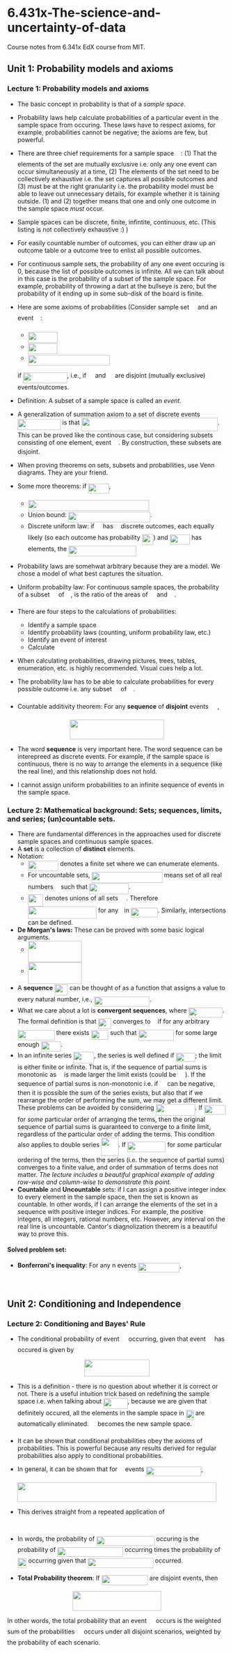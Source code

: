 
# 6.431x-The-science-and-uncertainty-of-data
Course notes from 6.341x EdX course from MIT. 

## Unit 1: Probability models and axioms

### Lecture 1: Probability models and axioms

* The basic concept in probability is that of a *sample space*.

* Probability laws help calculate probabilities of a particular event in the sample space from occuring. These laws have to respect axioms, for example, probabilities cannot be negative; the axioms are few, but powerful.
* There are three chief requirements for a sample space <img src="/tex/9432d83304c1eb0dcb05f092d30a767f.svg?invert_in_darkmode&sanitize=true" align=middle width=11.87217899999999pt height=22.465723500000017pt/>: (1) That the elements of the set are mutually exclusive i.e. only any one event can occur simultaneously at a time, (2) The elements of the set need to be collectively exhaustive i.e. the set captures all possible outcomes and (3) must be at the right granularity i.e.  the probability model must be able to leave out unnecessary details, for example whether it is taining outside. (1) and (2) together means that one and only one outcome in the sample space *must* occur. 
* Sample spaces can be discrete, finite, infintite, continuous, etc. (This listing is not collectively exhaustive :) )
* For easily countable number of outcomes, you can either draw up an outcome table or a outcome tree to enlist all possible outcomes.
* For continuous sample sets, the probability of any one event occuring is 0, because the list of possible outcomes is infinite. All we can talk about in this case is the probability of a subset of the sample space. For example, probability of throwing a dart at the bullseye is zero, but the probability of it ending up in some sub-disk of the board is finite.
* Here are some axioms of probabilities (Consider sample set <img src="/tex/9432d83304c1eb0dcb05f092d30a767f.svg?invert_in_darkmode&sanitize=true" align=middle width=11.87217899999999pt height=22.465723500000017pt/> and an event <img src="/tex/53d147e7f3fe6e47ee05b88b166bd3f6.svg?invert_in_darkmode&sanitize=true" align=middle width=12.32879834999999pt height=22.465723500000017pt/>:
  - <img src="/tex/07e065a61d38e003fdb98d49d824c6f3.svg?invert_in_darkmode&sanitize=true" align=middle width=68.17337999999998pt height=24.65753399999998pt/>
  - <img src="/tex/501880e6d3131b2e2786d6691f6d6406.svg?invert_in_darkmode&sanitize=true" align=middle width=67.71676064999998pt height=24.65753399999998pt/>
  - <img src="/tex/5faf238573fb3fcb6b5ac80caa701f05.svg?invert_in_darkmode&sanitize=true" align=middle width=188.64114884999998pt height=24.65753399999998pt/>  
  if <img src="/tex/77862dde40851307c41617fcc1392e82.svg?invert_in_darkmode&sanitize=true" align=middle width=101.30681549999998pt height=24.65753399999998pt/>, i.e., if <img src="/tex/53d147e7f3fe6e47ee05b88b166bd3f6.svg?invert_in_darkmode&sanitize=true" align=middle width=12.32879834999999pt height=22.465723500000017pt/> and <img src="/tex/61e84f854bc6258d4108d08d4c4a0852.svg?invert_in_darkmode&sanitize=true" align=middle width=13.29340979999999pt height=22.465723500000017pt/> are disjoint (mutually exclusive) events/outcomes. 
* Definition: A subset of a sample space is called an *event*. 
* A generalization of summation axiom to a set of discrete events <img src="/tex/d4f8272eb11869fed8530d24ab3b9c6c.svg?invert_in_darkmode&sanitize=true" align=middle width=98.86803629999997pt height=24.65753399999998pt/> is that <img src="/tex/bba7410c8963563c44ff8c2d8c5e82c4.svg?invert_in_darkmode&sanitize=true" align=middle width=313.74970605pt height=31.75825949999999pt/>. This can be proved like the continous case, but considering subsets consisting of one element, event <img src="/tex/4fa3ac8fe93c68be3fe7ab53bdeb2efa.svg?invert_in_darkmode&sanitize=true" align=middle width=12.35637809999999pt height=14.15524440000002pt/>. By construction, these subsets are disjoint. 
* When proving theorems on sets, subsets and probabilities, use Venn diagrams. They are your friend. 
* Some more theorems: if <img src="/tex/2c847daba8344c93c2058ff8ae05ce44.svg?invert_in_darkmode&sanitize=true" align=middle width=47.539839599999986pt height=22.465723500000017pt/>,
  - <img src="/tex/72621880dbe90dfe4c16f8c98950ad1b.svg?invert_in_darkmode&sanitize=true" align=middle width=278.32698135pt height=24.65753399999998pt/>
  - Union bound: <img src="/tex/8a976522751d4188b6a0f8111cc8ee45.svg?invert_in_darkmode&sanitize=true" align=middle width=188.64114884999998pt height=24.65753399999998pt/>. 
  - Discrete uniform law: if <img src="/tex/9432d83304c1eb0dcb05f092d30a767f.svg?invert_in_darkmode&sanitize=true" align=middle width=11.87217899999999pt height=22.465723500000017pt/> has <img src="/tex/55a049b8f161ae7cfeb0197d75aff967.svg?invert_in_darkmode&sanitize=true" align=middle width=9.86687624999999pt height=14.15524440000002pt/> discrete outcomes, each equally likely (so each outcome has probability <img src="/tex/2d77e685bfa7e0c249fa2e10b3d67677.svg?invert_in_darkmode&sanitize=true" align=middle width=26.30529494999999pt height=24.65753399999998pt/>) and <img src="/tex/1231297529d2008532e3699fbea6a612.svg?invert_in_darkmode&sanitize=true" align=middle width=46.11860879999999pt height=22.465723500000017pt/> has <img src="/tex/63bb9849783d01d91403bc9a5fea12a2.svg?invert_in_darkmode&sanitize=true" align=middle width=9.075367949999992pt height=22.831056599999986pt/> elements, the <img src="/tex/f67cb514dc3c1ab95b3c8ee6fec9ef42.svg?invert_in_darkmode&sanitize=true" align=middle width=156.28588799999997pt height=24.65753399999998pt/> 
* Probability laws are somehwat arbitrary because they are a model. We chose a model of what best captures the situation. 
* Uniform probabilty law: For continuous sample spaces, the probability of a subset <img src="/tex/53d147e7f3fe6e47ee05b88b166bd3f6.svg?invert_in_darkmode&sanitize=true" align=middle width=12.32879834999999pt height=22.465723500000017pt/> of <img src="/tex/ae4fb5973f393577570881fc24fc2054.svg?invert_in_darkmode&sanitize=true" align=middle width=10.82192594999999pt height=14.15524440000002pt/>, is the ratio of the areas of <img src="/tex/53d147e7f3fe6e47ee05b88b166bd3f6.svg?invert_in_darkmode&sanitize=true" align=middle width=12.32879834999999pt height=22.465723500000017pt/> and <img src="/tex/9432d83304c1eb0dcb05f092d30a767f.svg?invert_in_darkmode&sanitize=true" align=middle width=11.87217899999999pt height=22.465723500000017pt/>. 
* There are four steps to the calculations of probabilities:
  - Identify a sample space
  - Identify probability laws (counting, uniform probability law, etc.)
  - Identify an event of interest
  - Calculate
* When calculating probabilities, drawing pictures, trees, tables, enumeration, etc. is highly recommended. Visual cues help a lot. 
* The probability law has to be able to calculate probabilities for every possible outcome i.e. any subset <img src="/tex/53d147e7f3fe6e47ee05b88b166bd3f6.svg?invert_in_darkmode&sanitize=true" align=middle width=12.32879834999999pt height=22.465723500000017pt/> of <img src="/tex/9432d83304c1eb0dcb05f092d30a767f.svg?invert_in_darkmode&sanitize=true" align=middle width=11.87217899999999pt height=22.465723500000017pt/>. 
* Countable additivity theorem: For any **sequence** of **disjoint** events <img src="/tex/4ebf880807deff5796460f39aea46f80.svg?invert_in_darkmode&sanitize=true" align=middle width=16.97969789999999pt height=22.465723500000017pt/>,
<p align="center"><img src="/tex/c758d4bd323d82d6823e672d4cbc4441.svg?invert_in_darkmode&sanitize=true" align=middle width=215.47227075pt height=44.89738935pt/></p>

* The word **sequence** is very important here. The word sequence can be interepreed as discrete events. For example, if the sample space is continuous, there is no way to arrange the elements in a sequence (like the real line), and this relationship does not hold. 

* I cannot assign uniform probabilities to an infinite sequence of events in the sample space. 
### Lecture 2:  Mathematical background: Sets; sequences, limits, and series; (un)countable sets. 

* There are fundamental differences in the approaches used for discrete sample spaces and continuous sample spaces. 
* A **set** is a collection of **distinct** elements.
* Notation: 
	- <img src="/tex/006815bff82e83f8895bbf264a74359b.svg?invert_in_darkmode&sanitize=true" align=middle width=69.76978634999999pt height=24.65753399999998pt/> denotes a finite set where we can enumerate elements.
	- For uncountable sets, <img src="/tex/bed67e8cfd474679e6e010358dcabc3e.svg?invert_in_darkmode&sanitize=true" align=middle width=162.25997699999996pt height=24.65753399999998pt/> means set of all real numbers <img src="/tex/332cc365a4987aacce0ead01b8bdcc0b.svg?invert_in_darkmode&sanitize=true" align=middle width=9.39498779999999pt height=14.15524440000002pt/> such that <img src="/tex/09362003fa26d1584a9d937d8e8ac3f2.svg?invert_in_darkmode&sanitize=true" align=middle width=90.76483184999998pt height=24.65753399999998pt/>.  
	- <img src="/tex/d02ce3c1d134d89f9fbacecb0e6510d7.svg?invert_in_darkmode&sanitize=true" align=middle width=34.64427944999999pt height=27.945406500000008pt/> denotes unions of all sets <img src="/tex/d28140eda2d12e24b434e011b930fa23.svg?invert_in_darkmode&sanitize=true" align=middle width=14.730823799999989pt height=22.465723500000017pt/>. Therefore <img src="/tex/a7fa244a4703282b9d672422405ac648.svg?invert_in_darkmode&sanitize=true" align=middle width=157.57081065pt height=27.945406500000008pt/> for any <img src="/tex/77a3b857d53fb44e33b53e4c8b68351a.svg?invert_in_darkmode&sanitize=true" align=middle width=5.663225699999989pt height=21.68300969999999pt/> in <img src="/tex/afcd3bbc6574c9e752c745e06c78a7bd.svg?invert_in_darkmode&sanitize=true" align=middle width=61.921617449999985pt height=21.18721440000001pt/>. Similarly, intersections can be defined. 
* **De Morgan's laws:** These can be proved with some basic logical arguments. 
	- <img src="/tex/37c54b272202e57cc4d56416538d97a9.svg?invert_in_darkmode&sanitize=true" align=middle width=122.92567815pt height=49.452479999999966pt/>
	- <img src="/tex/6dab6410c89b0a67738b87cbe00b15db.svg?invert_in_darkmode&sanitize=true" align=middle width=122.92567815pt height=49.452479999999966pt/>
* A **sequence** <img src="/tex/36ad1a496eb8921c20e7913c21aa5163.svg?invert_in_darkmode&sanitize=true" align=middle width=30.60037034999999pt height=24.65753399999998pt/> can be thought of as a function that assigns a value to every natural number, i.e., <img src="/tex/403e3631f424910af2d5f857d96b89ae.svg?invert_in_darkmode&sanitize=true" align=middle width=127.70693759999997pt height=22.831056599999986pt/>. 
* What we care about a lot is **convergent sequences**, where <img src="/tex/f8453257b855d83af2e6db0d150746b2.svg?invert_in_darkmode&sanitize=true" align=middle width=78.36939164999998pt height=22.831056599999986pt/>. The formal definition is that <img src="/tex/36ad1a496eb8921c20e7913c21aa5163.svg?invert_in_darkmode&sanitize=true" align=middle width=30.60037034999999pt height=24.65753399999998pt/> converges to <img src="/tex/44bc9d542a92714cac84e01cbbb7fd61.svg?invert_in_darkmode&sanitize=true" align=middle width=8.68915409999999pt height=14.15524440000002pt/> if for any arbitrary <img src="/tex/0fbebe3eb9dc83da654f2238b9c64bba.svg?invert_in_darkmode&sanitize=true" align=middle width=84.73704689999998pt height=22.648391699999998pt/> there exists <img src="/tex/45f9100e0ff13dca38ac2dff5558302d.svg?invert_in_darkmode&sanitize=true" align=middle width=39.796630499999985pt height=21.68300969999999pt/> such that <img src="/tex/958be5d76097cd4d9f7f0ef22a08efcc.svg?invert_in_darkmode&sanitize=true" align=middle width=81.65787794999999pt height=24.65753399999998pt/> for some large enough <img src="/tex/d42784a96b61ae1e2df2286d5398731e.svg?invert_in_darkmode&sanitize=true" align=middle width=45.00100274999999pt height=22.648391699999998pt/>. 
* In an infinite series <img src="/tex/be823c7553bd4c20aa5c610645f63a38.svg?invert_in_darkmode&sanitize=true" align=middle width=47.35834124999998pt height=26.438629799999987pt/>, the series is well defined if <img src="/tex/dfd725ea348f461d3ff2f6866df2b262.svg?invert_in_darkmode&sanitize=true" align=middle width=44.298790799999985pt height=21.18721440000001pt/>; the limit is either finite or infinite. That is, if the sequence of partial sums is monotonic as <img src="/tex/55a049b8f161ae7cfeb0197d75aff967.svg?invert_in_darkmode&sanitize=true" align=middle width=9.86687624999999pt height=14.15524440000002pt/> is made larger the limit exists (could be <img src="/tex/f7a0f24dc1f54ce82fecccbbf48fca93.svg?invert_in_darkmode&sanitize=true" align=middle width=16.43840384999999pt height=14.15524440000002pt/>). If the sequence of partial sums is non-monotonic i.e. if <img src="/tex/65ed4b231dcf18a70bae40e50d48c9c0.svg?invert_in_darkmode&sanitize=true" align=middle width=13.340053649999989pt height=14.15524440000002pt/> can be negative, then it is possible the sum of the series exists, but also that if we rearrange the order of performing the sum, we may get a different limit. These problems can be avoided by considering <img src="/tex/62ab0384abd57c355224825951c3c5b9.svg?invert_in_darkmode&sanitize=true" align=middle width=90.25769939999998pt height=26.438629799999987pt/>. If <img src="/tex/4b04486d4b5a5b4cb33541994f57d070.svg?invert_in_darkmode&sanitize=true" align=middle width=49.38341594999999pt height=22.465723500000017pt/> for *some* particular order of arranging the terms, then the original sequence of partial sums is guaranteed to converge to a finite limit, regardless of the particular order of adding the terms. This condition also applies to double series <img src="/tex/4dadc1df8231385af29c15d82772ce78.svg?invert_in_darkmode&sanitize=true" align=middle width=39.53587274999999pt height=41.14169729999998pt/>. If <img src="/tex/0336986b52959e4fe7ace53585cda2b2.svg?invert_in_darkmode&sanitize=true" align=middle width=87.84622769999999pt height=24.657735299999988pt/> for *some* particular ordering of the terms, then the series (i.e. the sequence of partial sums) converges to a finite value, and order of summation of terms does not matter. *The lecture includes a beautiful graphical example of adding row-wise and column-wise to demonstrate this point.*
* **Countable** and **Uncountable** sets: if I can assign a positive integer index to every element in the sample space, then the set is known as countable. In other words, if I can arrange the elements of the set in a sequence with positive integer indices. For example, the positive integers, all integers, rational numbers, etc. However, any interval on the real line is uncountable.  Cantor's diagnolization theorem is a beautiful way to prove this. 
#### Solved problem set:
* **Bonferroni's inequality**: For any n  events <img src="/tex/5db73d66f12e84b7f9105103647f5d7a.svg?invert_in_darkmode&sanitize=true" align=middle width=95.47765919999999pt height=22.465723500000017pt/>,
<p align="center"><img src="/tex/fdff84c2c65271c18b9d13f2118e198b.svg?invert_in_darkmode&sanitize=true" align=middle width=453.2411202pt height=16.438356pt/></p>

## Unit 2: Conditioning and Independence

### Lecture 2: Conditioning and Bayes' Rule

* The conditional probability of event <img src="/tex/61e84f854bc6258d4108d08d4c4a0852.svg?invert_in_darkmode&sanitize=true" align=middle width=13.29340979999999pt height=22.465723500000017pt/> occurring, given that event <img src="/tex/53d147e7f3fe6e47ee05b88b166bd3f6.svg?invert_in_darkmode&sanitize=true" align=middle width=12.32879834999999pt height=22.465723500000017pt/> has occured is given by
<p align="center"><img src="/tex/21ba5e4ec85dea6fa8c99bca9f8db79b.svg?invert_in_darkmode&sanitize=true" align=middle width=149.3810373pt height=38.83491479999999pt/></p>

* This is a definition - there is no question about whether it is correct or not. There is a useful intuition trick based on redefining the sample space i.e. when talking about <img src="/tex/1ceb3fd3136db4057fd1cba997584532.svg?invert_in_darkmode&sanitize=true" align=middle width=55.89616724999999pt height=24.65753399999998pt/>, because we are given that <img src="/tex/53d147e7f3fe6e47ee05b88b166bd3f6.svg?invert_in_darkmode&sanitize=true" align=middle width=12.32879834999999pt height=22.465723500000017pt/> definitely occured, all the elements in the sample space in <img src="/tex/9cc7485c6391f404907fe00e88d70a26.svg?invert_in_darkmode&sanitize=true" align=middle width=18.203450099999987pt height=22.465723500000017pt/> are automatically eliminated. <img src="/tex/53d147e7f3fe6e47ee05b88b166bd3f6.svg?invert_in_darkmode&sanitize=true" align=middle width=12.32879834999999pt height=22.465723500000017pt/> becomes the new sample space. 
* It can be shown that conditional probabilities obey the axioms of probabilities. This is powerful because any results derived for regular probabilities also apply to conditional probabilities. 

* In general, it can be shown that for <img src="/tex/55a049b8f161ae7cfeb0197d75aff967.svg?invert_in_darkmode&sanitize=true" align=middle width=9.86687624999999pt height=14.15524440000002pt/> events <img src="/tex/74eaa9aff4408015c3fc8d2337574f07.svg?invert_in_darkmode&sanitize=true" align=middle width=127.37223675pt height=22.465723500000017pt/>, 
<p align="center"><img src="/tex/07c21e514f637f9d19c4c127d4ddfdf8.svg?invert_in_darkmode&sanitize=true" align=middle width=458.39355704999997pt height=45.2741091pt/></p>

* This derives straight from a repeated application of 
<p align="center"><img src="/tex/a6cb4aa20ae213388c934822d89111f1.svg?invert_in_darkmode&sanitize=true" align=middle width=723.5284023pt height=16.438356pt/></p>

* In words, the probability of <img src="/tex/e97e7e0e1e15b59d7243a919936fc344.svg?invert_in_darkmode&sanitize=true" align=middle width=133.83342389999999pt height=22.465723500000017pt/> occuring is the probability of <img src="/tex/8c9a29562ee11544c0ead9e8fcae1633.svg?invert_in_darkmode&sanitize=true" align=middle width=150.6599919pt height=22.465723500000017pt/> occurring times the probability of <img src="/tex/51ea793aad42e760f5acf5135930081a.svg?invert_in_darkmode&sanitize=true" align=middle width=20.45482229999999pt height=22.465723500000017pt/> occurring given that <img src="/tex/8c9a29562ee11544c0ead9e8fcae1633.svg?invert_in_darkmode&sanitize=true" align=middle width=150.6599919pt height=22.465723500000017pt/> occurred. 

* **Total Probability theorem**: If <img src="/tex/a673e88badcaf0436ba08dc1d9d8e8b8.svg?invert_in_darkmode&sanitize=true" align=middle width=106.43629589999999pt height=22.465723500000017pt/> are disjoint events, then
<p align="center"><img src="/tex/7cf171e2345005a56b924ce3be43fb94.svg?invert_in_darkmode&sanitize=true" align=middle width=204.31865355pt height=45.2741091pt/></p>

In other words, the total probability that an event <img src="/tex/61e84f854bc6258d4108d08d4c4a0852.svg?invert_in_darkmode&sanitize=true" align=middle width=13.29340979999999pt height=22.465723500000017pt/> occurs is the weighted sum of the probabilities <img src="/tex/61e84f854bc6258d4108d08d4c4a0852.svg?invert_in_darkmode&sanitize=true" align=middle width=13.29340979999999pt height=22.465723500000017pt/> occurs under all disjoint scenarios, weighted by the probability of each scenario.  
